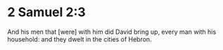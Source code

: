 # 2 Samuel 2:3

And his men that [were] with him did David bring up, every man with his household: and they dwelt in the cities of Hebron.